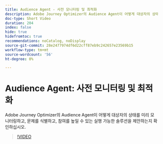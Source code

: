 ```yaml
---
title: Audience Agent - 사전 모니터링 및 최적화
description: Adobe Journey Optimizer의 Audience Agent이 어떻게 대상자의 상태를 미리 모니터링하고, 문제를 식별하고, 참여를 높일 수 있는 실행 가능한 솔루션을 제안하는지 확인하십시오.
doc-type: Short Video
duration: 204
index: false
hide: true
hidefromtoc: true
recommendations: noCatalog, noDisplay
source-git-commit: 28e2477974df6d22cff87eb9c242657e23569b15
workflow-type: tm+mt
source-wordcount: '56'
ht-degree: 0%

---
```



# Audience Agent: 사전 모니터링 및 최적화

Adobe Journey Optimizer의 Audience Agent이 어떻게 대상자의 상태를 미리 모니터링하고, 문제를 식별하고, 참여를 높일 수 있는 실행 가능한 솔루션을 제안하는지 확인하십시오.

<!-- 62_S653_3442539_203_audience-agent-proactive-monitoring-and-optimization -->
>[!VIDEO](https://video.tv.adobe.com/v/3458192/?learn=on&enablevpops=true)
